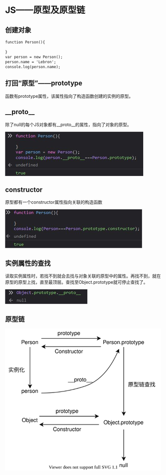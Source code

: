 # JS——原型及原型链

## 创建对象

```text
function Person(){

}
var person = new Person();
person.name = 'Lebron';
console.log(person.name);
```

## 打回“原型”——prototype

函数有prototype属性，该属性指向了构造函数创建的实例的原型。

## \_\_proto\_\_

除了null的每个JS对象都有\_\_proto\_\_的属性，指向了对象的原型。

![](../.gitbook/assets/bu-huo.JPG)

## constructor

原型都有一个constructor属性指向关联的构造函数

![](../.gitbook/assets/bu-huo%20%284%29.JPG)

## 实例属性的查找

读取实例属性时，若找不到就会去找与对象关联的原型中的属性。再找不到，就在原型的原型上找，直至最顶层。查找至Object.prototype就可停止查找了。

![](../.gitbook/assets/bu-huo%20%282%29.JPG)

## 原型链

![](../.gitbook/assets/untitled-diagram%20%282%29.svg)

